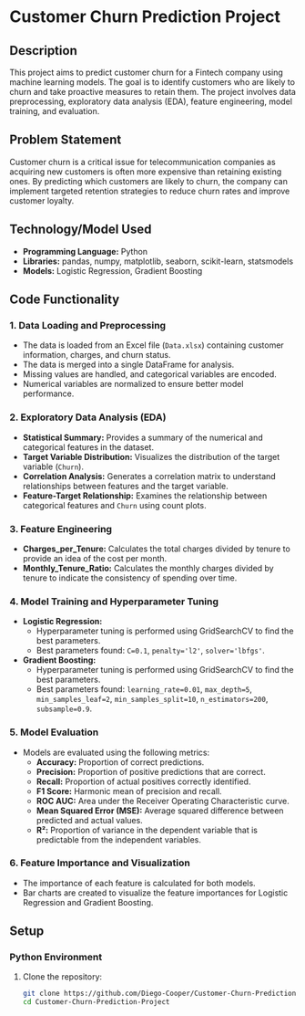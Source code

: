 # Customer Churn Prediction Project

## Description
This project aims to predict customer churn for a Fintech company using machine learning models. The goal is to identify customers who are likely to churn and take proactive measures to retain them. The project involves data preprocessing, exploratory data analysis (EDA), feature engineering, model training, and evaluation.

## Problem Statement
Customer churn is a critical issue for telecommunication companies as acquiring new customers is often more expensive than retaining existing ones. By predicting which customers are likely to churn, the company can implement targeted retention strategies to reduce churn rates and improve customer loyalty.

## Technology/Model Used
- **Programming Language:** Python
- **Libraries:** pandas, numpy, matplotlib, seaborn, scikit-learn, statsmodels
- **Models:** Logistic Regression, Gradient Boosting

## Code Functionality

### 1. Data Loading and Preprocessing
- The data is loaded from an Excel file (`Data.xlsx`) containing customer information, charges, and churn status.
- The data is merged into a single DataFrame for analysis.
- Missing values are handled, and categorical variables are encoded.
- Numerical variables are normalized to ensure better model performance.

### 2. Exploratory Data Analysis (EDA)
- **Statistical Summary:** Provides a summary of the numerical and categorical features in the dataset.
- **Target Variable Distribution:** Visualizes the distribution of the target variable (`Churn`).
- **Correlation Analysis:** Generates a correlation matrix to understand relationships between features and the target variable.
- **Feature-Target Relationship:** Examines the relationship between categorical features and `Churn` using count plots.

### 3. Feature Engineering
- **Charges_per_Tenure:** Calculates the total charges divided by tenure to provide an idea of the cost per month.
- **Monthly_Tenure_Ratio:** Calculates the monthly charges divided by tenure to indicate the consistency of spending over time.

### 4. Model Training and Hyperparameter Tuning
- **Logistic Regression:**
  - Hyperparameter tuning is performed using GridSearchCV to find the best parameters.
  - Best parameters found: `C=0.1`, `penalty='l2'`, `solver='lbfgs'`.
- **Gradient Boosting:**
  - Hyperparameter tuning is performed using GridSearchCV to find the best parameters.
  - Best parameters found: `learning_rate=0.01`, `max_depth=5`, `min_samples_leaf=2`, `min_samples_split=10`, `n_estimators=200`, `subsample=0.9`.

### 5. Model Evaluation
- Models are evaluated using the following metrics:
  - **Accuracy:** Proportion of correct predictions.
  - **Precision:** Proportion of positive predictions that are correct.
  - **Recall:** Proportion of actual positives correctly identified.
  - **F1 Score:** Harmonic mean of precision and recall.
  - **ROC AUC:** Area under the Receiver Operating Characteristic curve.
  - **Mean Squared Error (MSE):** Average squared difference between predicted and actual values.
  - **R²:** Proportion of variance in the dependent variable that is predictable from the independent variables.

### 6. Feature Importance and Visualization
- The importance of each feature is calculated for both models.
- Bar charts are created to visualize the feature importances for Logistic Regression and Gradient Boosting.

## Setup

### Python Environment
1. Clone the repository:
   ```bash
   git clone https://github.com/Diego-Cooper/Customer-Churn-Prediction-Project
   cd Customer-Churn-Prediction-Project
